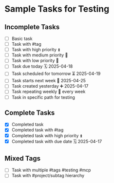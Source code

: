 # Sample Tasks for Testing

## Incomplete Tasks
- [ ] Basic task
- [ ] Task with #tag
- [ ] Task with high priority ⏫
- [ ] Task with medium priority 🔼
- [ ] Task with low priority 🔽
- [ ] Task due today 🗓️ 2025-04-18
- [ ] Task scheduled for tomorrow ⏳ 2025-04-19
- [ ] Task starts next week 🛫 2025-04-25
- [ ] Task created yesterday ➕ 2025-04-17
- [ ] Task repeating weekly 🔁 every week
- [ ] Task in specific path for testing

## Complete Tasks
- [x] Completed task
- [x] Completed task with #tag
- [x] Completed task with high priority ⏫
- [x] Completed task with due date 🗓️ 2025-04-17

## Mixed Tags
- [ ] Task with multiple #tags #testing #mcp
- [ ] Task with #project/subtag hierarchy